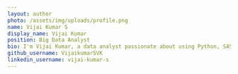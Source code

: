 ```yaml
---
layout: author
photo: /assets/img/uploads/profile.png
name: Vijai Kumar S
display_name: Vijai Kumar
position: Big Data Analyst
bio: I'm Vijai Kumar, a data analyst passionate about using Python, SAS, and Power BI to turn healthcare data into actionable insights. I thrive on solving real-world problems and leveraging machine learning to create efficient solutions.
github_username: VijaikumarSVK
linkedin_username: vijai-kumar-s
---
```

